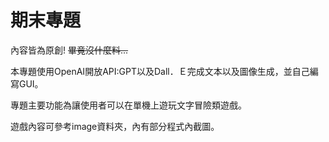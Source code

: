 # 期末專題
內容皆為原創! ~~畢竟沒什麼料...~~

本專題使用OpenAI開放API:GPT以及Dall．Ｅ完成文本以及圖像生成，並自己編寫GUI。

專題主要功能為讓使用者可以在單機上遊玩文字冒險類遊戲。

遊戲內容可參考image資料夾，內有部分程式內截圖。
